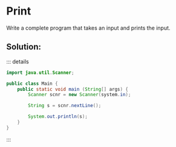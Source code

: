 # Print
Write a complete program that takes an input and prints the input.

## Solution:
::: details
```java
import java.util.Scanner;

public class Main {
    public static void main (String[] args) {
        Scanner scnr = new Scanner(system.in);

        String s = scnr.nextLine();

        System.out.println(s);
    }
}
```
:::